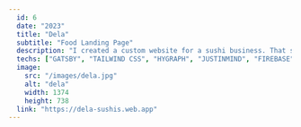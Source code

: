 ```yaml
---
  id: 6
  date: "2023"
  title: "Dela"
  subtitle: "Food Landing Page"
  description: "I created a custom website for a sushi business. That showcase menu list, location, and reviews with a user-friendly interface that will leave customers craving for more."
  techs: ["GATSBY", "TAILWIND CSS", "HYGRAPH", "JUSTINMIND", "FIREBASE"]
  image:
    src: "/images/dela.jpg"
    alt: "dela"
    width: 1374
    height: 738
  link: "https://dela-sushis.web.app"
---
```

